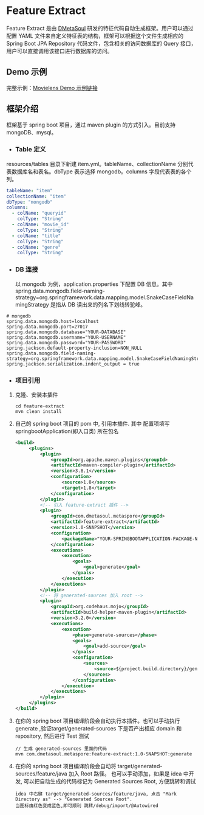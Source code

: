 # Feature Extract

Feature Extract 是由 [DMetaSoul](https://www.dmetasoul.com/) 研发的特征代码自动生成框架。用户可以通过配置 YAML 文件来自定义特征表的结构，框架可以根据这个文件生成相应的 Spring Boot JPA Repository 代码文件，包含相关的访问数据库的 Query 接口，用户可以直接调用该接口进行数据库的访问。



## Demo 示例

完整示例：[Movielens Demo 示例链接](../../../demo/movielens/online/README.md)



## 框架介绍

框架基于 spring boot 项目，通过 maven plugin 的方式引入。目前支持 mongoDB、mysql。

- ### Table 定义

resources/tables 目录下新建 item.yml。tableName、collectionName 分别代表数据库名和表名。dbType 表示选择 mongodb。columns 字段代表表的各个列。

```yaml
tableName: "item"
collectionName: "item"
dbType: "mongodb"
columns:
  - colName: "queryid"
    colType: "String"
  - colName: "movie_id"
    colType: "String"
  - colName: "title"
    colType: "String"
  - colName: "genre"
    colType: "String"
```



- ### DB 连接

  以 mongodb 为例，application.properties 下配置 DB 信息。其中 spring.data.mongodb.field-naming-strategy=org.springframework.data.mapping.model.SnakeCaseFieldNamingStrategy 是指从 DB 读出来的列名下划线转驼峰。

```
# mongodb
spring.data.mongodb.host=localhost
spring.data.mongodb.port=27017
spring.data.mongodb.database="YOUR-DATABASE"
spring.data.mongodb.username="YOUR-USERNAME"
spring.data.mongodb.password="YOUR-PASSWORD"
spring.jackson.default-property-inclusion=NON_NULL
spring.data.mongodb.field-naming-strategy=org.springframework.data.mapping.model.SnakeCaseFieldNamingStrategy
spring.jackson.serialization.indent_output = true
```



- ### 项目引用

1. 克隆、安装本插件

   ```shell
   cd feature-extract
   mvn clean install
   ```
2. 自己的 spring boot 项目的 pom 中, 引用本插件. 其中 <packageName> 配置项填写 springbootApplication(即入口类) 所在包名
   ```xml
   <build>
        <plugins>
            <plugin>
                <groupId>org.apache.maven.plugins</groupId>
                <artifactId>maven-compiler-plugin</artifactId>
                <version>3.8.1</version>
                <configuration>
                    <source>1.8</source>
                    <target>1.8</target>
                </configuration>
            </plugin>
            <!-- 引入 feature-extract 插件 -->
            <plugin>
                <groupId>com.dmetasoul.metaspore</groupId>
                <artifactId>feature-extract</artifactId>
                <version>1.0-SNAPSHOT</version>
                <configuration>
                    <packageName>"YOUR-SPRINGBOOTAPPLICATION-PACKAGE-NAME"</packageName>
                </configuration>
                <executions>
                    <execution>
                        <goals>
                            <goal>generate</goal>
                        </goals>
                    </execution>
                </executions>
            </plugin>
            <!-- 将 generated-sources 加入 root -->
            <plugin>
                <groupId>org.codehaus.mojo</groupId>
                <artifactId>build-helper-maven-plugin</artifactId>
                <version>3.2.0</version>
                <executions>
                    <execution>
                        <phase>generate-sources</phase>
                        <goals>
                            <goal>add-source</goal>
                        </goals>
                        <configuration>
                            <sources>
                                <source>${project.build.directory}/generated-sources/feature/java</source>
                            </sources>
                        </configuration>
                    </execution>
                </executions>
            </plugin>
        </plugins>
   </build>
   ```
   
   
4. 在你的 spring boot 项目编译阶段会自动执行本插件。也可以手动执行 generate ,验证target/generated-sources 下是否产出相应 domain 和 repository, 然后进行 Test 测试
   ```shell
   // 生成 generated-sources 里面的代码
   mvn com.dmetasoul.metaspore:feature-extract:1.0-SNAPSHOT:generate

   ```

5. 在你的 spring boot 项目编译阶段会自动将 target/generated-sources/feature/java 加入 Root 路径。 也可以手动添加，如果是 idea 中开发, 可以把自动生成的代码标记为 Generated Sources Root, 方便跳转和调试 
   ```shell
   idea 中右键 target/generated-sources/feature/java, 点击 "Mark Directory as" --> "Generated Sources Root".
   当图标由红色变成蓝色,即可顺利 跳转/debug/import/@Autowired
   ```